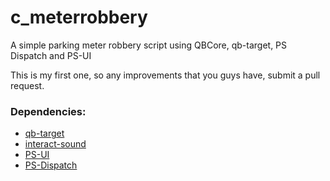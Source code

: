 # c_meterrobbery
A simple parking meter robbery script using QBCore, qb-target, PS Dispatch and PS-UI

This is my first one, so any improvements that you guys have, submit a pull request.

### Dependencies:

- [qb-target](https://github.com/qbcore-framework/qb-target)
- [interact-sound](https://github.com/plunkettscott/interact-sound)
- [PS-UI](https://github.com/Project-Sloth/ps-ui)
- [PS-Dispatch](https://github.com/Project-Sloth/ps-dispatch)
